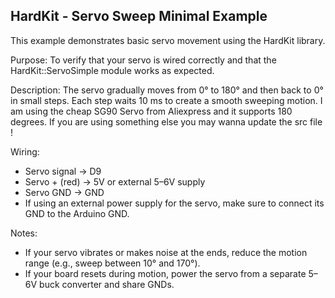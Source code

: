 
   HardKit - Servo Sweep Minimal Example
   -------------------------------------
   This example demonstrates basic servo movement using the HardKit library.
 
   Purpose:
   To verify that your servo is wired correctly and that the HardKit::ServoSimple
   module works as expected.
 
   Description:
   The servo gradually moves from 0° to 180° and then back to 0° in small steps.
   Each step waits 10 ms to create a smooth sweeping motion.
   I am using the cheap SG90 Servo from Aliexpress and it supports 180 degrees. If you are using something else you may wanna update the src file !
 
   Wiring:
   - Servo signal  → D9
   - Servo + (red) → 5V or external 5–6V supply
   - Servo GND     → GND
   - If using an external power supply for the servo,
     make sure to connect its GND to the Arduino GND.
 
   Notes:
   - If your servo vibrates or makes noise at the ends,
     reduce the motion range (e.g., sweep between 10° and 170°).
   - If your board resets during motion, power the servo
     from a separate 5–6V buck converter and share GNDs.
 
